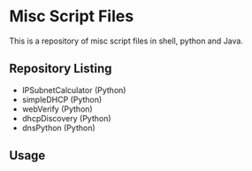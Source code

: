 # Misc Script Files

This is a repository of misc script files in shell, python and Java. 

## Repository Listing

- IPSubnetCalculator (Python)
- simpleDHCP (Python)
- webVerify (Python)
- dhcpDiscovery (Python)
- dnsPython (Python)


## Usage



```bash
